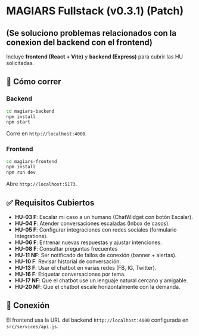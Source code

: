 # MAGIARS Fullstack (v0.3.1) (Patch)
## (Se soluciono problemas relacionados con la conexion del backend con el frontend)

Incluye **frontend (React + Vite)** y **backend (Express)** para cubrir las HU solicitadas.

## 🚀 Cómo correr

### Backend
```bash
cd magiars-backend
npm install
npm start
```
Corre en `http://localhost:4000`.

### Frontend
```bash
cd magiars-frontend
npm install
npm run dev
```
Abre `http://localhost:5173`.

## ✅ Requisitos Cubiertos
- **HU-03 F**: Escalar mi caso a un humano (ChatWidget con botón Escalar).
- **HU-04 F**: Atender conversaciones escaladas (Inbox de casos).
- **HU-05 F**: Configurar integraciones con redes sociales (formulario Integrations).
- **HU-06 F**: Entrenar nuevas respuestas y ajustar intenciones.
- **HU-08 F**: Consultar preguntas frecuentes
- **HU-11 NF**: Ser notificado de fallos de conexión (banner + alertas).
- **HU-10 F**: Revisar historial de conversación.
- **HU-13 F**: Usar el chatbot en varias redes (FB, IG, Twitter).
- **HU-16 F**: Etiquetar conversaciones por tema.
- **HU-17 NF**: Que el chatbot use un lenguaje natural cercano y amigable.
- **HU-20 NF**: Que el chatbot escale horizontalmente con la demanda.

## 🔗 Conexión
El frontend usa la URL del backend `http://localhost:4000` configurada en `src/services/api.js`.
